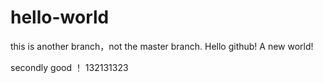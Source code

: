 ﻿# hello-world
this is another branch，not the master branch.
Hello github! A new world!

secondly good ！
132131323